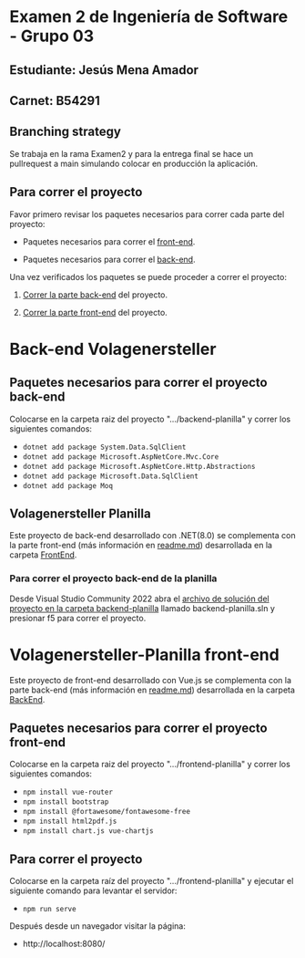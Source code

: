 # Examen 2 de Ingeniería de Software - Grupo 03

## Estudiante: Jesús Mena Amador

## Carnet: B54291

## Branching strategy

Se trabaja en la rama Examen2 y para la entrega final se hace un pullrequest a main simulando colocar en producción la aplicación.

## Para correr el proyecto

Favor primero revisar los paquetes necesarios para correr cada parte del proyecto:
  * Paquetes necesarios para correr el [front-end](/my_labs/Examen2/FrontEnd/readme.md/#paquetes-necesarios-para-correr-el-proyecto-front-end).

  * Paquetes necesarios para correr el [back-end](/my_labs/Examen2/BackEnd/readme.md/#paquetes-necesarios-para-correr-el-proyecto-back-end).

Una vez verificados los paquetes se puede proceder a correr el proyecto:

  1. [Correr la parte back-end](/my_labs/Examen2/BackEnd/readme.md/#para-correr-el-proyecto-back-end-de-la-planilla) del proyecto.

  2. [Correr la parte front-end](/my_labs/Examen2/FrontEnd/readme.md/#para-correr-el-proyecto) del proyecto.


# Back-end Volagenersteller

## Paquetes necesarios para correr el proyecto back-end

Colocarse en la carpeta raiz del proyecto ".../backend-planilla" y correr los siguientes comandos:
  * `dotnet add package System.Data.SqlClient`
  * `dotnet add package Microsoft.AspNetCore.Mvc.Core`
  * `dotnet add package Microsoft.AspNetCore.Http.Abstractions`
  * `dotnet add package Microsoft.Data.SqlClient`
  * `dotnet add package Moq`

## Volagenersteller Planilla 

Este proyecto de back-end desarrollado con .NET(8.0) se complementa con la parte front-end (más información en [readme.md](/my_labs/Examen2/FrontEnd/readme.md)) desarrollada en la carpeta [FrontEnd](/my_labs/Examen2/FrontEnd).

### Para correr el proyecto back-end de la planilla

Desde Visual Studio Community 2022 abra el [archivo de solución del proyecto en la carpeta backend-planilla](/my_labs/Examen2/BackEnd/) llamado backend-planilla.sln y presionar f5 para correr el proyecto.

# Volagenersteller-Planilla front-end 
Este proyecto de front-end desarrollado con Vue.js se complementa con la parte back-end (más información en [readme.md](/my_labs/Examen2/BackEnd/readme.md)) desarrollada en la carpeta [BackEnd](/my_labs/Examen2/BackEnd).

## Paquetes necesarios para correr el proyecto front-end

Colocarse en la carpeta raiz del proyecto ".../frontend-planilla" y correr los siguientes comandos:
  * `npm install vue-router`
  * `npm install bootstrap`
  * `npm install @fortawesome/fontawesome-free`
  * `npm install html2pdf.js`
  * `npm install chart.js vue-chartjs`


## Para correr el proyecto

Colocarse en la carpeta raíz del proyecto ".../frontend-planilla" y ejecutar el siguiente comando para levantar el servidor:
  * `npm run serve`

Después desde un navegador visitar la página:
  * http://localhost:8080/